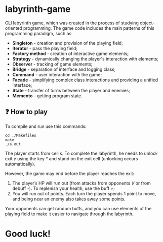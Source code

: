 # labyrinth-game
CLI labyrinth game, which was created in the process of studying object-oriented programming. The game code includes the main patterns of this programming paradigm, such as:
* __Singleton__ - creation and provision of the playing field;
* __Iterator__ - pass the playing field;
* __Factory method__ - creation of interactive game elements;
* __Strategy__ - dynamically changing the player's interaction with elements;
* __Observer__ - tracking of game elements;
* __Bridge__ - separation of interface and logging class;
* __Command__ - user interaction with the game;
* __Facade__ - simplifying complex class interactions and providing a unified interface;
* __State__ - transfer of turns between the player and enemies;
* __Memento__ - getting program state.

## ❓ How to play
To compile and run use this commands:
```
cd ./Makefiles
make
./a.out
```

The player starts from cell _s_. To complete the labyrinth, he needs to unlock exit _e_ using the key _*_ and stand on the exit cell (unlocking occurs automatically).

However, the game may end before the player reaches the exit:
1) The player’s HP will run out (from attacks from opponents _V_ or from debuff _-_). To replenish your health, use the buff _+_;
2) You will run out of points. Each turn the player spends 1 point to move, and being near an enemy also takes away some points.

Your opponents can get random buffs, and you can use elements of the playing field to make it easier to navigate through the labyrinth.

# Good luck!
